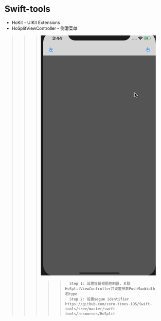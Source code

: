 # Swift-tools

* HoKit - UIKit Extensions
* HoSplitViewController - 侧滑菜单
>>> ![HoSplit](https://github.com/zero-times-iOS/Swift-tools/blob/master/swift-tools/resources/HoSplit/hosplit.gif "效果图")  
>>>>>       Step 1: 设置容器视图控制器，关联HoSplitViewController并设置参数PushMaxWidth和type
>>>>>       Step 2: 设置segue identifier https://github.com/zero-times-iOS/Swift-tools/tree/master/swift-tools/resources/HoSplit

